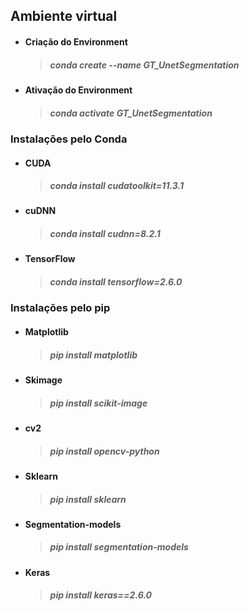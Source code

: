 ## Ambiente virtual

* #### Criação do Environment 
    
    > ##### conda create --name GT_UnetSegmentation

* #### Ativação do Environment 
    
    > ##### conda activate GT_UnetSegmentation

### Instalações pelo Conda

* #### CUDA
    
    > ##### conda install cudatoolkit=11.3.1

* #### cuDNN
    > ##### conda install cudnn=8.2.1

* #### TensorFlow
    > ##### conda install tensorflow=2.6.0

### Instalações pelo pip

* #### Matplotlib
    > ##### pip install matplotlib

* #### Skimage
    > ##### pip install scikit-image

* #### cv2
    > ##### pip install opencv-python

* #### Sklearn
    > ##### pip install sklearn

* #### Segmentation-models
    > ##### pip install segmentation-models

* #### Keras
    > ##### pip install keras==2.6.0